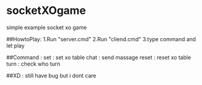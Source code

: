 # socketXOgame
simple example socket xo game

##HowtoPlay:
1.Run "server.cmd"
2.Run "cliend.cmd"
3.type command and let play


##Command :
set <x> <y> : set xo table
chat <msg> : send massage
reset : reset xo table
turn : check who turn

##XD : 
still have bug but i dont care

